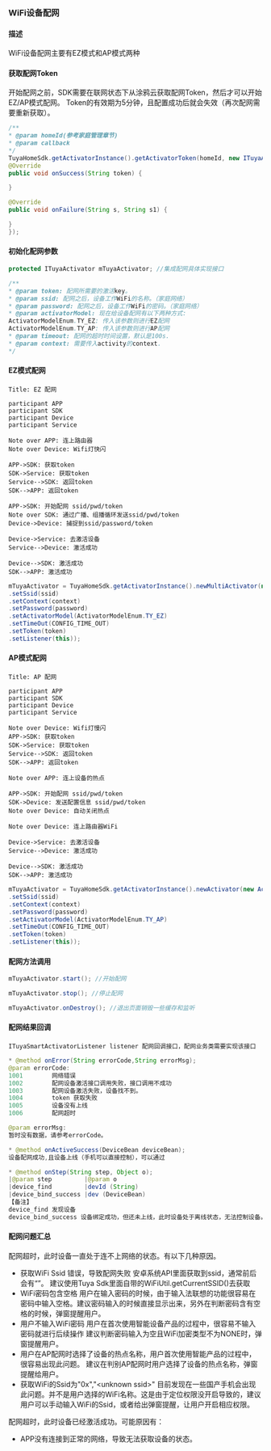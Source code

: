 ### WiFi设备配网

#### 描述

WiFi设备配网主要有EZ模式和AP模式两种

#### 获取配网Token

开始配网之前，SDK需要在联网状态下从涂鸦云获取配网Token，然后才可以开始EZ/AP模式配网。
Token的有效期为5分钟，且配置成功后就会失效（再次配网需要重新获取）。

```java
/**
* @param homeId(参考家庭管理章节)
* @param callback
*/
TuyaHomeSdk.getActivatorInstance().getActivatorToken(homeId, new ITuyaActivatorGetToken() {
@Override
public void onSuccess(String token) {

}

@Override
public void onFailure(String s, String s1) {

}
});
```

#### 初始化配网参数

```java
protected ITuyaActivator mTuyaActivator; //集成配网具体实现接口
```

```java
/**
* @param token: 配网所需要的激活key。
* @param ssid: 配网之后，设备工作WiFi的名称。（家庭网络）
* @param password: 配网之后，设备工作WiFi的密码。（家庭网络）
* @param activatorModel: 现在给设备配网有以下两种方式:
ActivatorModelEnum.TY_EZ: 传入该参数则进行EZ配网
ActivatorModelEnum.TY_AP: 传入该参数则进行AP配网
* @param timeout: 配网的超时时间设置，默认是100s.
* @param context: 需要传入activity的context.
*/
```

#### EZ模式配网

```sequence
Title: EZ 配网

participant APP
participant SDK
participant Device
participant Service

Note over APP: 连上路由器
Note over Device: Wifi灯快闪

APP->SDK: 获取token
SDK->Service: 获取token
Service-->SDK: 返回token
SDK-->APP: 返回token

APP->SDK: 开始配网 ssid/pwd/token
Note over SDK: 通过广播、组播循环发送ssid/pwd/token
Device->Device: 捕捉到ssid/password/token

Device->Service: 去激活设备
Service-->Device: 激活成功

Device-->SDK: 激活成功
SDK-->APP: 激活成功

```

```java
mTuyaActivator = TuyaHomeSdk.getActivatorInstance().newMultiActivator(new ActivatorBuilder()
.setSsid(ssid)
.setContext(context)
.setPassword(password)
.setActivatorModel(ActivatorModelEnum.TY_EZ)
.setTimeOut(CONFIG_TIME_OUT)
.setToken(token)
.setListener(this));
```

#### AP模式配网

```sequence
Title: AP 配网

participant APP
participant SDK
participant Device
participant Service

Note over Device: Wifi灯慢闪
APP->SDK: 获取token
SDK->Service: 获取token
Service-->SDK: 返回token
SDK-->APP: 返回token

Note over APP: 连上设备的热点

APP->SDK: 开始配网 ssid/pwd/token
SDK->Device: 发送配置信息 ssid/pwd/token
Note over Device: 自动关闭热点

Note over Device: 连上路由器WiFi

Device->Service: 去激活设备
Service-->Device: 激活成功

Device-->SDK: 激活成功
SDK-->APP: 激活成功

```

```java
mTuyaActivator = TuyaHomeSdk.getActivatorInstance().newActivator(new ActivatorBuilder()
.setSsid(ssid)
.setContext(context)
.setPassword(password)
.setActivatorModel(ActivatorModelEnum.TY_AP)
.setTimeOut(CONFIG_TIME_OUT)
.setToken(token)
.setListener(this));
```

#### 配网方法调用

```java
mTuyaActivator.start(); //开始配网

mTuyaActivator.stop(); //停止配网

mTuyaActivator.onDestroy(); //退出页面销毁一些缓存和监听
```

#### 配网结果回调

```
ITuyaSmartActivatorListener listener 配网回调接口，配网业务类需要实现该接口
```

```java
* @method onError(String errorCode,String errorMsg);
@param errorCode:
1001        网络错误
1002        配网设备激活接口调用失败，接口调用不成功
1003        配网设备激活失败，设备找不到。
1004        token 获取失败
1005        设备没有上线
1006        配网超时

@param errorMsg:
暂时没有数据，请参考errorCode。

* @method onActiveSuccess(DeviceBean deviceBean);
设备配网成功,且设备上线（手机可以直接控制），可以通过

* @method onStep(String step, Object o);
|@param step         |@param o
|device_find         |devId (String)
|device_bind_success |dev (DeviceBean)
【备注】
device_find 发现设备
device_bind_success 设备绑定成功，但还未上线，此时设备处于离线状态，无法控制设备。
```

#### 配网问题汇总

配网超时，此时设备一直处于连不上网络的状态。有以下几种原因。

- 获取WiFi Ssid 错误，导致配网失败
安卓系统API里面获取到ssid，通常前后会有“”。
建议使用Tuya Sdk里面自带的WiFiUtil.getCurrentSSID()去获取
- WiFi密码包含空格
用户在输入密码的时候，由于输入法联想的功能很容易在密码中输入空格。建议密码输入的时候直接显示出来，另外在判断密码含有空格的时候，弹窗提醒用户。
- 用户不输入WiFi密码
用户在首次使用智能设备产品的过程中，很容易不输入密码就进行后续操作
建议判断密码输入为空且WiFi加密类型不为NONE时，弹窗提醒用户。
- 用户在AP配网时选择了设备的热点名称，用户首次使用智能产品的过程中，很容易出现此问题。
建议在判别AP配网时用户选择了设备的热点名称，弹窗提醒给用户。
- 获取WiFi的Ssid为"0x","\<unknown ssid\>"
目前发现在一些国产手机会出现此问题。并不是用户选择的WiFi名称。这是由于定位权限没开启导致的，建议用户可以手动输入WiFi的Ssid，或者给出弹窗提醒，让用户开启相应权限。

配网超时，此时设备已经激活成功。可能原因有：

- APP没有连接到正常的网络，导致无法获取设备的状态。

